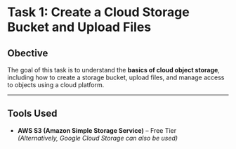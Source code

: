# Task 1: Create a Cloud Storage Bucket and Upload Files
##  Obective
The goal of this task is to understand the **basics of cloud object storage**, including how to create a storage bucket, upload files, and manage access to objects using a cloud platform.

---

## Tools Used
- **AWS S3 (Amazon Simple Storage Service)** – Free Tier  
  *(Alternatively, Google Cloud Storage can also be used)*
